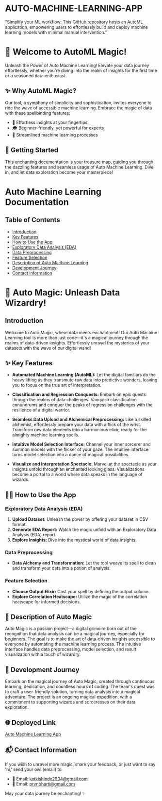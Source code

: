 # AUTO-MACHINE-LEARNING-APP
"Simplify your ML workflow: This GitHub repository hosts an AutoML application, empowering users to effortlessly build and deploy machine learning models with minimal manual intervention."
# 🚀 Welcome to AutoML Magic!

Unleash the Power of Auto Machine Learning! Elevate your data journey effortlessly, whether you're diving into the realm of insights for the first time or a seasoned data enthusiast.



## ✨ Why AutoML Magic?

Our tool, a symphony of simplicity and sophistication, invites everyone to ride the wave of accessible machine learning. Embrace the magic of data with these spellbinding features:

- 🌟 Effortless insights at your fingertips
- 🎓 Beginner-friendly, yet powerful for experts
- 🚀 Streamlined machine learning processes

## 📖 Getting Started

This enchanting documentation is your treasure map, guiding you through the dazzling features and seamless usage of Auto Machine Learning. Dive in, and let data exploration become your masterpiece!

# Auto Machine Learning Documentation

## Table of Contents
- [Introduction](#introduction)
- [Key Features](#key-features)
- [How to Use the App](#how-to-use-the-app)
- [Exploratory Data Analysis (EDA)](#exploratory-data-analysis-eda)
- [Data Preprocessing](#data-preprocessing)
- [Feature Selection](#feature-selection)
- [Description of Auto Machine Learning](#description-of-auto-machine-learning)
- [Development Journey](#development-journey)
- [Contact Information](#contact-information)

# 🚀 Auto Magic: Unleash Data Wizardry!

## Introduction
Welcome to Auto Magic, where data meets enchantment! Our Auto Machine Learning tool is more than just code—it's a magical journey through the realms of data-driven insights. Effortlessly unravel the mysteries of your datasets with the wave of our digital wand!

## ✨ Key Features
- **Automated Machine Learning (AutoML):** Let the digital familiars do the heavy lifting as they transmute raw data into predictive wonders, leaving you to focus on the true art of interpretation.
  
- **Classification and Regression Conquests:** Embark on epic quests through the realms of data challenges. Vanquish classification conundrums and conquer the peaks of regression challenges with the resilience of a digital warrior.

- **Seamless Data Upload and Alchemical Preprocessing:** Like a skilled alchemist, effortlessly prepare your data with a flick of the wrist. Transform raw data elements into a harmonious elixir, ready for the almighty machine learning spells.

- **Intuitive Model Selection Interface:** Channel your inner sorcerer and summon models with the flicker of your gaze. The intuitive interface turns model selection into a dance of magical possibilities.

- **Visualize and Interpretation Spectacle:** Marvel at the spectacle as your insights unfold through an enchanted looking glass. Visualizations become a portal to a world where data speaks in the language of wizards.

## 🧙‍♂️ How to Use the App
### Exploratory Data Analysis (EDA)
1. **Upload Dataset:** Unleash the power by offering your dataset in CSV format.
2. **Generate EDA Report:** Watch the magic unfold with an Exploratory Data Analysis (EDA) report.
3. **Explore Insights:** Dive into the mystical world of data insights.

### Data Preprocessing
- **Data Alchemy and Transformation:** Let the tool weave its spell to clean and transform your data into a potion of analysis.

### Feature Selection
- **Choose Output Elixir:** Cast your spell by defining the output column.
- **Explore Correlation Heatscape:** Utilize the magic of the correlation heatscape for informed decisions.

## 🌟 Description of Auto Magic
Auto Magic is a passion project—a digital grimoire born out of the recognition that data analysis can be a magical journey, especially for beginners. The goal is to make the art of data-driven insights accessible to everyone by automating the machine learning process. The intuitive interface handles data preprocessing, model selection, and result visualization with a touch of wizardry.

## 🚀 Development Journey
Embark on the magical journey of Auto Magic, created through continuous learning, dedication, and countless hours of coding. The team's quest was to craft a user-friendly solution, turning data analysis into a magical adventure. The project is an ongoing magical expedition, with a commitment to supporting wizards and sorceresses on their data exploration.

## 🌐  Deployed Link
[Auto Machine Learning App](https://automachinelearning.streamlit.app/)

## 📬 Contact Information
If you wish to unravel more magic, share your feedback, or just want to say 'hi,' send your owl (email) to:

- 📧 Email: ketkishinde2904@gmail.com
- 📧 Email: prvnbharti@gmail.com


May your data journey be enchanting! ✨

